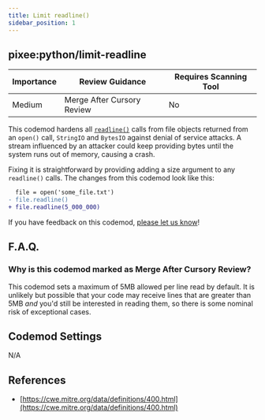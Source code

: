 ```yaml
---
title: Limit readline()
sidebar_position: 1
---
```


## pixee:python/limit-readline

| Importance | Review Guidance            | Requires Scanning Tool |
|------------|----------------------------|------------------------|
| Medium     | Merge After Cursory Review | No                     |

This codemod hardens all [`readline()`](https://docs.python.org/3/library/io.html#io.IOBase.readline) calls from file objects returned from an `open()` call, `StringIO` and `BytesIO` against denial of service attacks. A stream influenced by an attacker could keep providing bytes until the system runs out of memory, causing a crash.

Fixing it is straightforward by providing adding a size argument to any `readline()` calls.
The changes from this codemod look like this:

```diff
  file = open('some_file.txt')
- file.readline()
+ file.readline(5_000_000)
```

If you have feedback on this codemod, [please let us know](mailto:feedback@pixee.ai)!

## F.A.Q.

### Why is this codemod marked as Merge After Cursory Review?

This codemod sets a maximum of 5MB allowed per line read by default. It is unlikely but possible that your code may receive lines that are greater than 5MB _and_ you'd still be interested in reading them, so there is some nominal risk of exceptional cases.

## Codemod Settings

N/A

## References

* [https://cwe.mitre.org/data/definitions/400.html](https://cwe.mitre.org/data/definitions/400.html)
